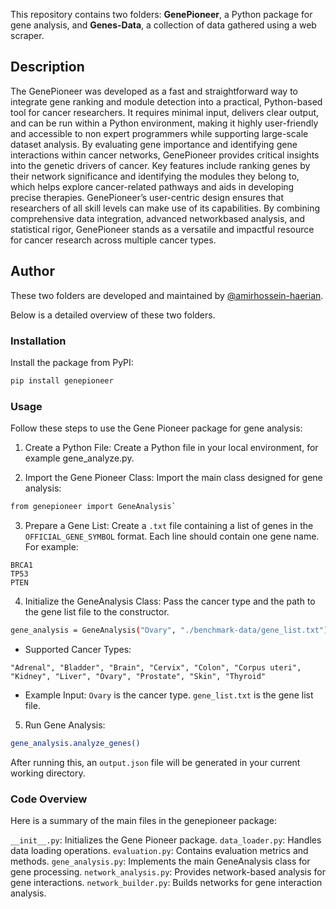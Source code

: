 This repository contains two folders: **GenePioneer**, a Python package for gene analysis, and **Genes-Data**, a collection of data gathered using a web scraper.


## Description

The GenePioneer was developed as a fast and straightforward way to integrate gene ranking and module detection into a practical, Python-based tool for cancer researchers. It requires minimal input, delivers clear output,
and can be run within a Python environment, making it highly user-friendly and accessible to non expert programmers while supporting large-scale dataset analysis. By evaluating gene importance and identifying gene interactions within cancer
networks, GenePioneer provides critical insights into the genetic drivers of cancer. Key features include ranking genes by their network significance and identifying the modules they belong to, which helps explore cancer-related pathways and aids in developing precise therapies. GenePioneer’s user-centric design ensures that researchers of all skill levels can make use of its capabilities. By combining comprehensive data integration, advanced networkbased analysis, and statistical rigor, GenePioneer stands as a versatile and impactful resource for cancer research across multiple cancer types.

## Author

These two folders are developed and maintained by [@amirhossein-haerian](https://github.com/amirhossein-haerian).


Below is a detailed overview of these two folders.


### Installation

Install the package from PyPI:

```bash
pip install genepioneer
```

### Usage

Follow these steps to use the Gene Pioneer package for gene analysis:

1. Create a Python File: Create a Python file in your local environment, for example gene_analyze.py.

2. Import the Gene Pioneer Class: Import the main class designed for gene analysis:

```bash
from genepioneer import GeneAnalysis`
```

3. Prepare a Gene List: Create a `.txt` file containing a list of genes in the `OFFICIAL_GENE_SYMBOL` format. Each line should contain one gene name. For example:

```
BRCA1
TP53
PTEN
```

4. Initialize the GeneAnalysis Class: Pass the cancer type and the path to the gene list file to the constructor.

```bash
gene_analysis = GeneAnalysis("Ovary", "./benchmark-data/gene_list.txt")
```

- Supported Cancer Types:

`"Adrenal", "Bladder", "Brain", "Cervix", "Colon", "Corpus uteri", "Kidney", "Liver", "Ovary", "Prostate", "Skin", "Thyroid"`

- Example Input:
  `Ovary` is the cancer type.
  `gene_list.txt` is the gene list file.

5. Run Gene Analysis:

```bash
gene_analysis.analyze_genes()
```

After running this, an `output.json` file will be generated in your current working directory.

### Code Overview

Here is a summary of the main files in the genepioneer package:

`__init__.py`: Initializes the Gene Pioneer package.
`data_loader.py`: Handles data loading operations.
`evaluation.py`: Contains evaluation metrics and methods.
`gene_analysis.py`: Implements the main GeneAnalysis class for gene processing.
`network_analysis.py`: Provides network-based analysis for gene interactions.
`network_builder.py`: Builds networks for gene interaction analysis.
